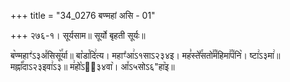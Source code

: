 +++
title = "34_0276 बण्महां असि - 01"

+++
२७६-१। सूर्यसाम॥ सूर्यो बृहती सूर्यः॥

ब꣥ण्महाꣳ꣢ऽ३अ꣤सिसू꣥꣯र्या॥ बा꣡डा꣯दि꣢त्य। महाꣳ꣡आ꣢ऽ१साऽ२३४इ। मह꣣स्ते꣤꣯सतो꣣꣯म꣤हिमा꣣꣯प꣤नि꣥। ष्टा꣢ऽ३मा꣢॥ मह्ना꣡꣯दाऽ२३इवा꣢ऽ३॥ म꣢हो꣡ऽ२᳐३४वा꣥। आ꣤ऽ५सोऽ६"हा꣥इ॥